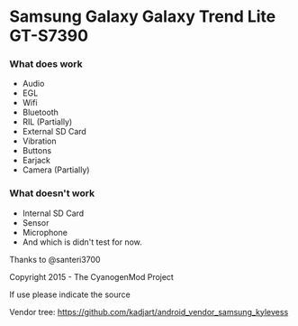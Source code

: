 Samsung Galaxy Galaxy Trend Lite GT-S7390
==============

### What does work
  - Audio
  - EGL
  - Wifi
  - Bluetooth
  - RIL (Partially)
  - External SD Card
  - Vibration
  - Buttons
  - Earjack
  - Camera (Partially)

### What doesn't work
  - Internal SD Card
  - Sensor
  - Microphone
  - And which is didn't test for now.

Thanks to @santeri3700

Copyright 2015 - The CyanogenMod Project

If use please indicate the source

Vendor tree: https://github.com/kadjart/android_vendor_samsung_kylevess
